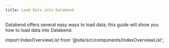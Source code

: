```yaml
---
title: Load Data into Databend
---
```


Databend offers several easy ways to load data; this guide will show you how to load data into Databend.

import IndexOverviewList from '@site/src/components/IndexOverviewList';

<IndexOverviewList />